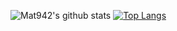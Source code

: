 ![Mat942's github stats](https://github-readme-stats.vercel.app/api?username=mat942&show_icons=true&theme=tokyonight&include_all_commits=true&hide=prs&count_private=true)
[![Top Langs](https://github-readme-stats.vercel.app/api/top-langs/?username=mat942)](https://github.com/anuraghazra/github-readme-stats)
